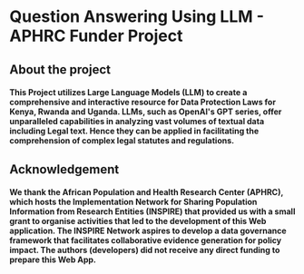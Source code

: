 # Question Answering Using LLM - APHRC Funder Project 

## About the project
#### This Project utilizes  Large Language Models (LLM) to create a comprehensive and  interactive resource for Data Protection Laws for Kenya, Rwanda and Uganda. LLMs, such as OpenAI's GPT series, offer unparalleled capabilities in analyzing vast volumes of textual data including Legal text. Hence they can be applied in facilitating the comprehension of complex legal statutes and regulations. 

## Acknowledgement
#### We thank the African Population and Health Research Center (APHRC), which hosts the Implementation Network for Sharing Population Information from Research Entities (INSPIRE) that provided us with a small grant to organise activities that led to the development of this Web application. The INSPIRE Network aspires to develop a data governance framework that facilitates collaborative evidence generation for policy impact. The authors (developers) did not receive any direct funding to prepare this Web App. 

